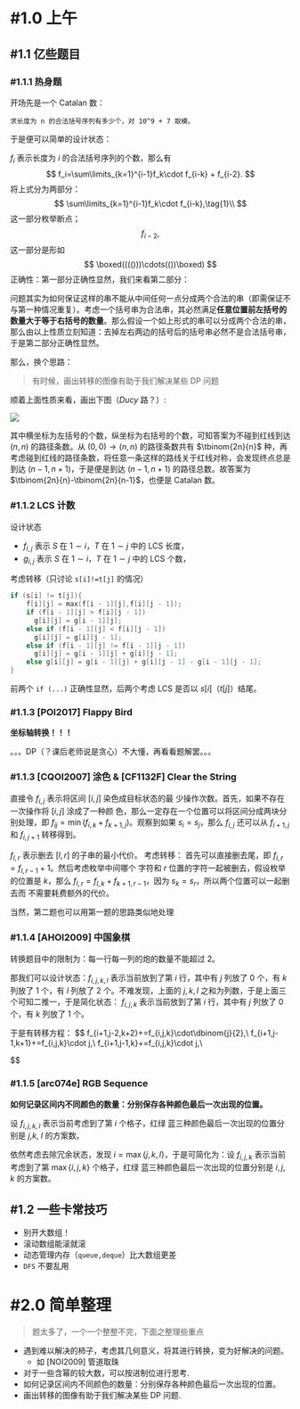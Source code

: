 # #1.0 上午

## #1.1 亿些题目

### #1.1.1 热身题

开场先是一个 $\text{Catalan}$ 数：

```
求长度为 n 的合法括号序列有多少个，对 10^9 + 7 取模。
```

于是便可以简单的设计状态：

$f_i$ 表示长度为 $i$ 的合法括号序列的个数，那么有
$$
f_i=\sum\limits_{k=1}^{i-1}f_k\cdot f_{i-k} + f_{i-2}.
$$
将上式分为两部分：
$$
\sum\limits_{k=1}^{i-1}f_k\cdot f_{i-k},\tag{1}\\
$$
这一部分枚举断点；
$$
f_{i-2},
$$
这一部分是形如
$$
\boxed(((()))\cdots(())\boxed)
$$
正确性：第一部分正确性显然，我们来看第二部分：

问题其实为如何保证这样的串不能从中间任何一点分成两个合法的串（即需保证不与第一种情况重复）。考虑一个括号串为合法串，其必然满足**任意位置前左括号的数量大于等于右括号的数量**。那么假设一个如上形式的串可以分成两个合法的串，那么由以上性质立刻知道：去掉左右两边的括号后的括号串必然不是合法括号串，于是第二部分正确性显然。

那么，换个思路：

> 有时候，画出转移的图像有助于我们解决某些 DP 问题

顺着上面性质来看，画出下图（$Ducy$ 路？）:

![](https://img.imgdb.cn/item/608d4036d1a9ae528f701569.png)

其中横坐标为左括号的个数，纵坐标为右括号的个数，可知答案为不碰到红线到达 $(n,n)$ 的路径条数。从 $(0,0)\to(n,n)$ 的路径条数共有 $\tbinom{2n}{n}$ 种，再考虑碰到红线的路径条数，将任意一条这样的路线关于红线对称，会发现终点总是到达 $(n-1,n+1)$，于是便是到达 $(n-1,n+1)$ 的路径总数。故答案为 $\tbinom{2n}{n}-\tbinom{2n}{n-1}$，也便是 $\text{Catalan}$ 数。

### #1.1.2 LCS 计数

设计状态

- $f_{i,j}$ 表示 $S$ 在 $1\sim i$，$T$ 在 $1\sim j$ 中的 $\text{LCS}$ 长度，
- $g_{i,j}$ 表示 $S$ 在 $1\sim i$，$T$ 在 $1\sim j$ 中的 $\text{LCS}$ 个数，

考虑转移（只讨论 ```s[i]!=t[j]``` 的情况）

``` cpp
if (s[i] != t[j]){
    f[i][j] = max(f[i - 1][j],f[i][j - 1]);
    if (f[i - 1][j] > f[i][j - 1])
      g[i][j] = g[i - 1][j];
    else if (f[i - 1][j] < f[i][j - 1])
      g[i][j] = g[i][j - 1];
    else if (f[i - 1][j] != f[i - 1][j - 1])
      g[i][j] = g[i - 1][j] + g[i][j - 1];
    else g[i][j] = g[i - 1][j] + g[i][j - 1] - g[i - 1][j - 1];
}
```

前两个 ```if (...)```  正确性显然，后两个考虑 $\text{LCS}$ 是否以 $s[i]$（$t[j]$）结尾。

### #1.1.3 [POI2017] Flappy Bird

**坐标轴转换！！！**

。。。DP（？课后老师说是贪心）不大懂，再看看题解罢。。。



### #1.1.3 [CQOI2007] 涂色 & [CF1132F] Clear the String

直接令 $f_{i,j}$ 表示将区间 $[i, j]$ 染色成目标状态的最 少操作次数。首先，如果不存在一次操作将 $[i, j]$ 涂成了一种颜 色，那么一定存在一个位置可以将区间分成两块分别处理，即 $f_{ij} = \min(f_{i,k} + f_{k+1,j})$。观察到如果 $s_i = s_j$，那么 $f_{i,j}$ 还可以从 $f_{i+1,j}$ 和 $f_{i,j+1}$ 转移得到。

 $f_{l,r}$ 表示删去 $[l, r]$ 的子串的最小代价。 考虑转移： 首先可以直接删去尾，即 $f_{l,r} = f_{l,r−1} + 1$。然后考虑枚举中间哪个 字符和 $r$ 位置的字符一起被删去，假设枚举的位置是 $k$，那么 $f_{l,r} = f_{l,k} + f_{k+1,r−1}$，因为 $s_k = s_r$，所以两个位置可以一起删去而 不需要耗费额外的代价。

当然，第二题也可以用第一题的思路类似地处理

### #1.1.4 [AHOI2009] 中国象棋

转换题目中的限制为：每一行每一列的炮的数量不能超过 $2$。

那我们可以设计状态：$f_{i,j,k,l}$ 表示当前放到了第 $i$ 行，其中有 $j$ 列放了 $0$ 个，有 $k$ 列放了 $1$ 个，有 $l$ 列放了 $2$ 个。不难发现，上面的 $j,k,l$ 之和为列数，于是上面三个可知二推一，于是简化状态： $f_{i,j,k}$ 表示当前放到了第 $i$ 行，其中有 $j$ 列放了 $0$ 个，有 $k$ 列放了 $1$ 个。

于是有转移方程：
$$
f_{i+1,j-2,k+2}+=f_{i,j,k}\cdot\dbinom{j}{2},\\
f_{i+1,j-1,k+1}+=f_{i,j,k}\cdot j,\\
f_{i+1,j-1,k}+=f_{i,j,k}\cdot j,\\
$$

### #1.1.5 [arc074e] RGB Sequence

**如何记录区间内不同颜色的数量：分别保存各种颜色最后一次出现的位置。**

设 $f_{i,j,k,l}$ 表示当前考虑到了第 $i$ 个格子，红绿 蓝三种颜色最后一次出现的位置分别是 $j$,$k$, $l$ 的方案数。

依然考虑去除冗余状态，发现 $i=\max\{j,k,l\}$，于是可简化为：设 $f_{i,j,k}$ 表示当前考虑到了第 $\max\{i,j,k\}$ 个格子，红绿 蓝三种颜色最后一次出现的位置分别是 $i,j,k$ 的方案数。

## #1.2 一些卡常技巧

- 别开大数组！
- 滚动数组能滚就滚
- 动态管理内存（```queue,deque```）比大数组更差
- ```DFS``` 不要乱用

# #2.0 简单整理

>  题太多了，一个一个整整不完，下面之整理些重点

- 遇到难以解决的柿子，考虑其几何意义，将其进行转换，变为好解决的问题。
  - 如 [NOI2009] 管道取珠
- 对于一些含幂的较大数，可以按进制位进行思考.
- 如何记录区间内不同颜色的数量：分别保存各种颜色最后一次出现的位置。
- 画出转移的图像有助于我们解决某些 DP 问题.

